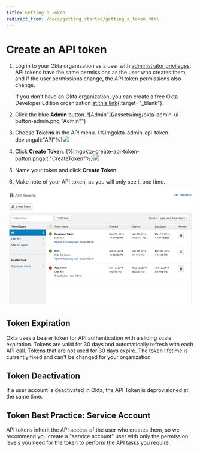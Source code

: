 ```yaml
---
title: Getting a Token
redirect_from: /docs/getting_started/getting_a_token.html
---
```


# Create an API token

1.  Log in to your Okta organization as a user with [administrator
    privileges](https://help.okta.com/en/prod/Content/Topics/Security/Administrators.htm?cshid=Security_Administrators#Security_Administrators). API tokens have the same permissions as the user who creates them,
    and if the user permissions change, the API token permissions also change.
	
	If you don't have an Okta organization, you can create a free Okta
    Developer Edition organization [at this link](https://developer.okta.com/signup/){:target="_blank"}.

2.  Click the blue **Admin** button.
![Admin"](/assets/img/okta-admin-ui-button-admin.png "Admin"")

3.  Choose **Tokens** in the API menu.
	{%imgokta-admin-api-token-dev.pngalt:"API"%}![](/assets/img/ "")

4.  Click **Create Token**.
	{%imgokta-create-api-token-button.pngalt:"CreateToken"%}![](/assets/img/ "")

5.  Name your token and click **Create Token**.

6.  Make note of your API token, as you will only see it one time.

![Okta Administrator Token UI](/assets/img/okta-admin-ui-token.png "Okta Administrator Token UI")

## Token Expiration

Okta uses a bearer token for API authentication with a sliding scale expiration. Tokens are valid for 30 days and automatically refresh with each API call.  Tokens that are not used for 30 days expire. The token lifetime is currently fixed and can't be changed for your organization.

## Token Deactivation

If a user account is deactivated in Okta, the API Token is deprovisioned at the same time.

## Token Best Practice: Service Account

API tokens inherit the API access of the user who creates them, so we recommend you create a "service account"
user with only the permission levels you need for the token to perform the API tasks you require.
